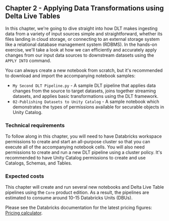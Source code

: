 ## Chapter 2 - Applying Data Transformations using Delta Live Tables

In this chapter, we're going to dive straight into how DLT makes ingesting data from a variety of input sources simple and straightforward, whether its files landing in cloud storage, or connecting to an external storage system like a relational database management system (RDBMS). In the hands-on exercise, we'll take a look at how we can efficiently and accurately apply changes from our input data sources to downstream datasets using the `APPLY INTO` command.

You can always create a new notebook from scratch, but it's recommended to download and import the accompanying notebook samples:

- `My Second DLT Pipeline.py` -  A sample DLT pipeline that applies data changes from the source to target datasets, joins together streaming datasets, and applies basic transformations using the DLT framework.
- `02-Publishing Datasets to Unity Catalog` - A sample notebook which demonstrates the types of permissions available for securable objects in Unity Catalog.

### Technical requirements
To follow along in this chapter, you will need to have Databricks workspace permissions to create and start an all-purpose cluster so that you can execute all of the accompanying notebook cells. You will also need permissions to create and run a new DLT pipeline using a cluster policy. It's recommended to have Unity Catalog permissions to create and use Catalogs, Schemas, and Tables.

### Expected costs
This chapter will create and run several new notebooks and Delta Live Table pipelines using the `Core` product edition. As a result, the pipelines are estimated to consume around 10-15 Databricks Units (DBUs).

Please see the Databricks documentation for the latest pricing figures: [Pricing calculator](https://www.databricks.com/product/pricing/product-pricing/instance-types).

